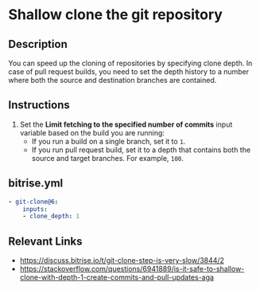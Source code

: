 # Shallow clone the git repository

## Description

You can speed up the cloning of repositories by specifying clone depth. In case of pull request builds, you need to set the depth history to a number where both the source and destination branches are contained.

## Instructions

1. Set the **Limit fetching to the specified number of commits** input variable based on the build you are running:
    - If you run a build on a single branch, set it to `1`.
    - If you run pull request build, set it to a depth that contains both the source and target branches. For example, `100`. 

## bitrise.yml

```yaml
- git-clone@6:
    inputs:
    - clone_depth: 1
```

## Relevant Links

* https://discuss.bitrise.io/t/git-clone-step-is-very-slow/3844/2
* https://stackoverflow.com/questions/6941889/is-it-safe-to-shallow-clone-with-depth-1-create-commits-and-pull-updates-aga
